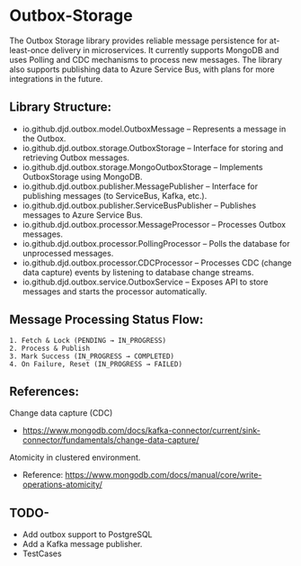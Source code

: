 # Outbox-Storage
The Outbox Storage library provides reliable message persistence for at-least-once delivery in microservices. 
It currently supports MongoDB and uses Polling and CDC mechanisms to process new messages. 
The library also supports publishing data to Azure Service Bus, with plans for more integrations in the future.

## Library Structure:

 - io.github.djd.outbox.model.OutboxMessage – Represents a message in the Outbox.
 - io.github.djd.outbox.storage.OutboxStorage – Interface for storing and retrieving Outbox messages.
 - io.github.djd.outbox.storage.MongoOutboxStorage – Implements OutboxStorage using MongoDB.
 - io.github.djd.outbox.publisher.MessagePublisher – Interface for publishing messages (to ServiceBus, Kafka, etc.).
 - io.github.djd.outbox.publisher.ServiceBusPublisher – Publishes messages to Azure Service Bus.
 - io.github.djd.outbox.processor.MessageProcessor – Processes Outbox messages.
 - io.github.djd.outbox.processor.PollingProcessor – Polls the database for unprocessed messages.
 - io.github.djd.outbox.processor.CDCProcessor – Processes CDC (change data capture) events by listening to database change streams.
 - io.github.djd.outbox.service.OutboxService – Exposes API to store messages and starts the processor automatically.

## Message Processing Status Flow:

	1. Fetch & Lock (PENDING → IN_PROGRESS)
	2. Process & Publish
	3. Mark Success (IN_PROGRESS → COMPLETED)
	4. On Failure, Reset (IN_PROGRESS → FAILED)

## References:
Change data capture (CDC)
 - https://www.mongodb.com/docs/kafka-connector/current/sink-connector/fundamentals/change-data-capture/

Atomicity in clustered environment.
 - Reference: https://www.mongodb.com/docs/manual/core/write-operations-atomicity/

## TODO-
 - Add outbox support to PostgreSQL
 - Add a Kafka message publisher.
 - TestCases
